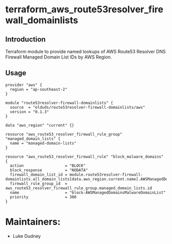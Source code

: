 # terraform_aws_route53resolver_firewall_domainlists

## Introduction
Terraform module to provide named lookups of AWS Route53 Resolver DNS Firewall Managed Domain List IDs by AWS Region.

## Usage

```hcl
provider "aws" {
  region = "ap-southeast-2"
}

module "route53resolver-firewall-domainlists" {
  source  = "elduds/route53resolver-firewall-domainlists/aws"
  version = "0.1.3"
}

data "aws_region" "current" {}

resource "aws_route53_resolver_firewall_rule_group" "managed_domain_lists" {
  name = "managed-domain-lists"
}

resource "aws_route53_resolver_firewall_rule" "block_malware_domains" {
  action                  = "BLOCK"
  block_response          = "NODATA"
  firewall_domain_list_id = module.route53resolver-firewall-domainlists.all_domain_lists[data.aws_region.current.name].AWSManagedDomainsMalwareDomainList
  firewall_rule_group_id  = aws_route53_resolver_firewall_rule_group.managed_domain_lists.id
  name                    = "block-AWSManagedDomainsMalwareDomainList"
  priority                = 300
}
```

<!-- BEGINNING OF PRE-COMMIT-TERRAFORM DOCS HOOK -->
<!-- END OF PRE-COMMIT-TERRAFORM DOCS HOOK -->
# Maintainers:

- Luke Dudney

